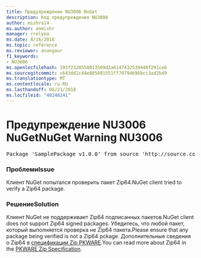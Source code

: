 ```yaml
---
title: Предупреждение NU3006 NuGet
description: Код предупреждения NU3006
author: mishra14
ms.author: anmishr
manager: rrelyea
ms.date: 8/16/2018
ms.topic: reference
ms.reviewer: anangaur
f1_keywords:
- NU3006
ms.openlocfilehash: 193f2328558013509d2a6147432539448f291ce6
ms.sourcegitcommit: c643dd2c44e085601551ff7079d696bcc3ad2b49
ms.translationtype: MT
ms.contentlocale: ru-RU
ms.lasthandoff: 08/21/2018
ms.locfileid: "40248241"
---
```

# <a name="nuget-warning-nu3006"></a><span data-ttu-id="5424a-103">Предупреждение NU3006 NuGet</span><span class="sxs-lookup"><span data-stu-id="5424a-103">NuGet Warning NU3006</span></span>

<pre>Package 'SamplePackage v1.0.0' from source 'http://source.com/index.json': Signed Zip64 packages are not supported.</pre>

### <a name="issue"></a><span data-ttu-id="5424a-104">Проблеми</span><span class="sxs-lookup"><span data-stu-id="5424a-104">Issue</span></span>

<span data-ttu-id="5424a-105">Клиент NuGet попытался проверить пакет Zip64.</span><span class="sxs-lookup"><span data-stu-id="5424a-105">NuGet client tried to verify a Zip64 package.</span></span>


### <a name="solution"></a><span data-ttu-id="5424a-106">Решение</span><span class="sxs-lookup"><span data-stu-id="5424a-106">Solution</span></span>

<span data-ttu-id="5424a-107">Клиент NuGet не поддерживает Zip64 подписанных пакетов.</span><span class="sxs-lookup"><span data-stu-id="5424a-107">NuGet client does not support Zip64 signed packages.</span></span> <span data-ttu-id="5424a-108">Убедитесь, что любой пакет, который выполняется проверка не Zip64 пакета.</span><span class="sxs-lookup"><span data-stu-id="5424a-108">Please ensure that any package being verified is not a Zip64 pckage.</span></span> <span data-ttu-id="5424a-109">Дополнительные сведения о Zip64 в [спецификации Zip PKWARE](https://pkware.cachefly.net/webdocs/casestudies/APPNOTE.TXT).</span><span class="sxs-lookup"><span data-stu-id="5424a-109">You can read more about Zip64 in the [PKWARE Zip Specification](https://pkware.cachefly.net/webdocs/casestudies/APPNOTE.TXT).</span></span>


